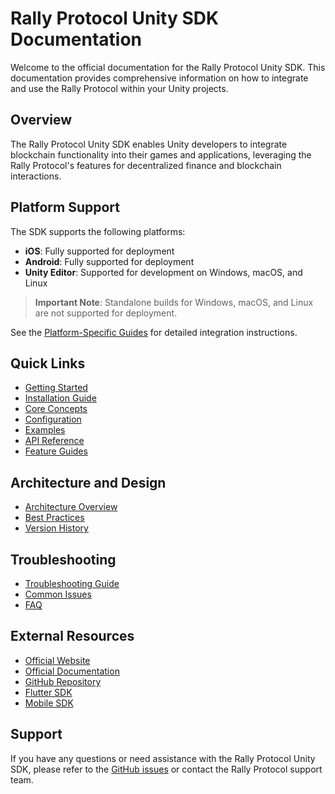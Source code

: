# Rally Protocol Unity SDK Documentation

Welcome to the official documentation for the Rally Protocol Unity SDK. This documentation provides comprehensive information on how to integrate and use the Rally Protocol within your Unity projects.

## Overview

The Rally Protocol Unity SDK enables Unity developers to integrate blockchain functionality into their games and applications, leveraging the Rally Protocol's features for decentralized finance and blockchain interactions.

## Platform Support

The SDK supports the following platforms:

- **iOS**: Fully supported for deployment
- **Android**: Fully supported for deployment
- **Unity Editor**: Supported for development on Windows, macOS, and Linux

> **Important Note**: Standalone builds for Windows, macOS, and Linux are not supported for deployment.

See the [Platform-Specific Guides](./platform-guides/README.md) for detailed integration instructions.

## Quick Links

- [Getting Started](./guides/getting-started.md)
- [Installation Guide](./guides/installation.md)
- [Core Concepts](./guides/core-concepts.md)
- [Configuration](./guides/configuration.md)
- [Examples](./examples/index.md)
- [API Reference](./api/index.md)
- [Feature Guides](./features/index.md)

## Architecture and Design

- [Architecture Overview](./guides/architecture.md)
- [Best Practices](./guides/best-practices.md)
- [Version History](./version-history.md)

## Troubleshooting

- [Troubleshooting Guide](./troubleshooting.md)
- [Common Issues](./guides/common-issues.md)
- [FAQ](./faq.md)

## External Resources

- [Official Website](https://rallyprotocol.com)
- [Official Documentation](https://docs.rallyprotocol.com/)
- [GitHub Repository](https://github.com/rally-dfs/rly-network-unity-sdk)
- [Flutter SDK](https://github.com/rally-dfs/flutter-sdk)
- [Mobile SDK](https://github.com/rally-dfs/rly-network-mobile-sdk)

## Support

If you have any questions or need assistance with the Rally Protocol Unity SDK, please refer to the [GitHub issues](https://github.com/rally-dfs/rly-network-unity-sdk/issues) or contact the Rally Protocol support team.

